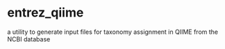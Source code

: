 # entrez_qiime
a utility to generate input files for taxonomy assignment in QIIME from the NCBI database
